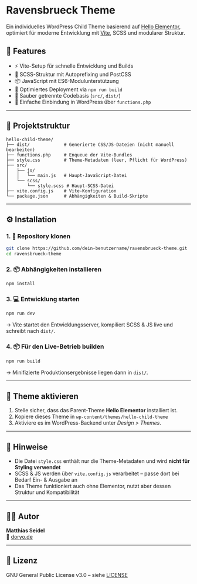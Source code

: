 # Ravensbrueck Theme

Ein individuelles WordPress Child Theme basierend auf [Hello Elementor](https://elementor.com/hello-theme), optimiert für moderne Entwicklung mit [Vite](https://vitejs.dev/), SCSS und modularer Struktur.

## 🚀 Features

- ⚡️ Vite-Setup für schnelle Entwicklung und Builds
- 🎨 SCSS-Struktur mit Autoprefixing und PostCSS
- 📦 JavaScript mit ES6-Modulunterstützung
- 🔧 Optimiertes Deployment via `npm run build`
- 🧱 Sauber getrennte Codebasis (`src/`, `dist/`)
- 🔄 Einfache Einbindung in WordPress über `functions.php`

---

## 📁 Projektstruktur

```
hello-child-theme/
├── dist/             # Generierte CSS/JS-Dateien (nicht manuell bearbeiten)
├── functions.php     # Enqueue der Vite-Bundles
├── style.css         # Theme-Metadaten (leer, Pflicht für WordPress)
├── src/
│   ├── js/
│   │   └── main.js   # Haupt-JavaScript-Datei
│   └── scss/
│       └── style.scss # Haupt-SCSS-Datei
├── vite.config.js    # Vite-Konfiguration
└── package.json      # Abhängigkeiten & Build-Skripte
```

---

## ⚙️ Installation

### 1. 🔁 Repository klonen

```bash
git clone https://github.com/dein-benutzername/ravensbrueck-theme.git
cd ravensbrueck-theme
```

### 2. 📦 Abhängigkeiten installieren

```bash
npm install
```

### 3. 💻 Entwicklung starten

```bash
npm run dev
```

→ Vite startet den Entwicklungsserver, kompiliert SCSS & JS live und schreibt nach `dist/`.

### 4. 📦 Für den Live-Betrieb builden

```bash
npm run build
```

→ Minifizierte Produktionsergebnisse liegen dann in `dist/`.

---

## 🧩 Theme aktivieren

1. Stelle sicher, dass das Parent-Theme **Hello Elementor** installiert ist.
2. Kopiere dieses Theme in `wp-content/themes/hello-child-theme`
3. Aktiviere es im WordPress-Backend unter _Design > Themes_.

---

## 🧠 Hinweise

- Die Datei `style.css` enthält nur die Theme-Metadaten und wird **nicht für Styling verwendet**
- SCSS & JS werden über `vite.config.js` verarbeitet – passe dort bei Bedarf Ein- & Ausgabe an
- Das Theme funktioniert auch ohne Elementor, nutzt aber dessen Struktur und Kompatibilität

---

## 👨‍💻 Autor

**Matthias Seidel**  
🔗 [doryo.de](https://www.doryo.de)

---

## 📜 Lizenz

GNU General Public License v3.0 – siehe [LICENSE](https://www.gnu.org/licenses/gpl-3.0.html)
